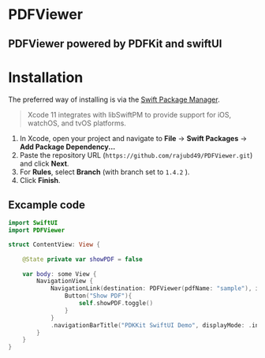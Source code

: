 # PDFViewer

## PDFViewer powered by PDFKit and swiftUI

# Installation
The preferred way of installing is via the [Swift Package Manager](https://swift.org/package-manager/).

>Xcode 11 integrates with libSwiftPM to provide support for iOS, watchOS, and tvOS platforms.

1. In Xcode, open your project and navigate to **File** → **Swift Packages** → **Add Package Dependency...**
2. Paste the repository URL (`https://github.com/rajubd49/PDFViewer.git`) and click **Next**.
3. For **Rules**, select **Branch** (with branch set to `1.4.2` ).
4. Click **Finish**.

## Excample code
```Swift
import SwiftUI
import PDFViewer

struct ContentView: View {
    
    @State private var showPDF = false
    
    var body: some View {
        NavigationView {
            NavigationLink(destination: PDFViewer(pdfName: "sample"), isActive: $showPDF) {
                Button("Show PDF"){
                    self.showPDF.toggle()
                }
            }
            .navigationBarTitle("PDKKit SwiftUI Demo", displayMode: .inline)
        }
    }
}
```
